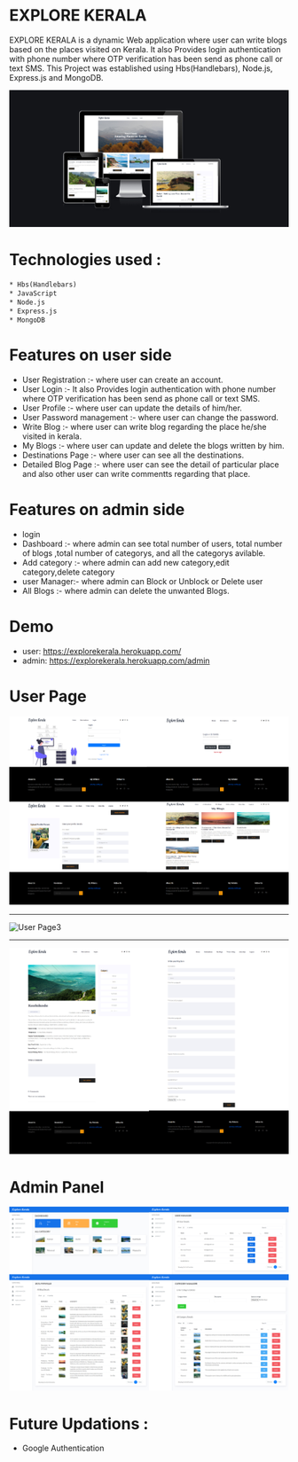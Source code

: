 # EXPLORE KERALA
EXPLORE KERALA is a dynamic Web application where user can write blogs based on the places visited on Kerala. It also Provides
login authentication with phone number where OTP verification has been send as phone call or text SMS. This Project was established
using Hbs(Handlebars), Node.js, Express.js and MongoDB. 

![User Page1](/ScreenShots/explore-kerala.png)
# Technologies used :
    * Hbs(Handlebars)
    * JavaScript
    * Node.js
    * Express.js
    * MongoDB
# Features on user side
   *  User Registration :- where user can create an account.
   *  User Login :- It also Provides login authentication with phone number where OTP verification has been send as phone call or text SMS.
   *  User Profile :- where user can update the details of him/her.
   *  User Password management :- where user can change the password.
   *  Write Blog :- where user can write blog regarding the place he/she visited  in kerala.
   *  My Blogs :- where user can update and delete the blogs written by him.
   *  Destinations Page :- where user can see all the destinations.
   *  Detailed Blog Page :- where user can see the detail of particular place and also other user can write commentts regarding that place.
  
# Features on admin side
   *  login
   *  Dashboard :- where admin can see total number of users, total number of blogs ,total number of categorys, and all the categorys avilable.
   *  Add category :- where admin can add new category,edit category,delete category
   *  user Manager:-  where admin can Block or Unblock or Delete user
   *  All Blogs :- where admin can delete the unwanted Blogs.

# Demo
   *  user:   https://explorekerala.herokuapp.com/
   *  admin:  https://explorekerala.herokuapp.com/admin
# User Page
![User Page2](/ScreenShots/user1.jpg)<br/><hr/>

![User Page3](/ScreenShots/user2.jpg)<br/><hr/>

![User Page4](/ScreenShots/user3.jpg)
# Admin Panel
![Admin Page1](/ScreenShots/admin.jpg)

# Future Updations :
 * Google Authentication
